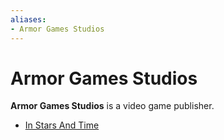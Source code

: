 ```yaml
---
aliases:
- Armor Games Studios
---
```


# Armor Games Studios

**Armor Games Studios** is a video game publisher.

- [In Stars And Time](in-stars-and-time.md)
